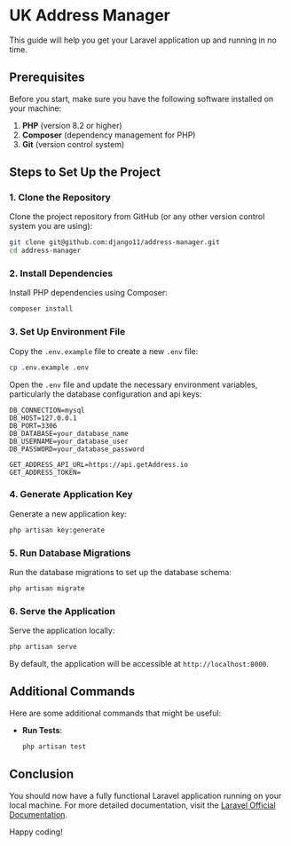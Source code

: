 # UK Address Manager 

This guide will help you get your Laravel application up and running in no time.

## Prerequisites

Before you start, make sure you have the following software installed on your machine:

1. **PHP** (version 8.2 or higher)
2. **Composer** (dependency management for PHP)
3. **Git** (version control system)

## Steps to Set Up the Project

### 1. Clone the Repository

Clone the project repository from GitHub (or any other version control system you are using):

```bash
git clone git@github.com:django11/address-manager.git
cd address-manager
```

### 2. Install Dependencies

Install PHP dependencies using Composer:

```bash
composer install
```

### 3. Set Up Environment File

Copy the `.env.example` file to create a new `.env` file:

```bash
cp .env.example .env
```

Open the `.env` file and update the necessary environment variables, particularly the database configuration and api keys:

```env
DB_CONNECTION=mysql
DB_HOST=127.0.0.1
DB_PORT=3306
DB_DATABASE=your_database_name
DB_USERNAME=your_database_user
DB_PASSWORD=your_database_password
```

```env
GET_ADDRESS_API_URL=https://api.getAddress.io
GET_ADDRESS_TOKEN=
```

### 4. Generate Application Key

Generate a new application key:

```bash
php artisan key:generate
```

### 5. Run Database Migrations

Run the database migrations to set up the database schema:

```bash
php artisan migrate
```

### 6. Serve the Application

Serve the application locally:

```bash
php artisan serve
```

By default, the application will be accessible at `http://localhost:8000`.

## Additional Commands

Here are some additional commands that might be useful:

- **Run Tests**:

  ```bash
  php artisan test
  ```

## Conclusion

You should now have a fully functional Laravel application running on your local machine. For more detailed documentation, visit the [Laravel Official Documentation](https://laravel.com/docs).

Happy coding!

